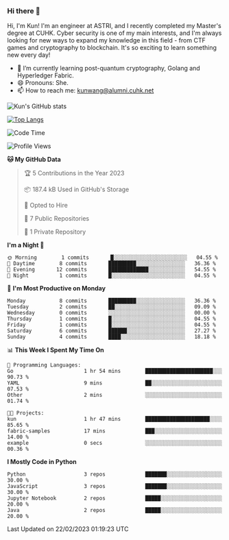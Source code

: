 ### Hi there 👋
Hi, I'm Kun! I'm an engineer at ASTRI, and I recently completed my Master's degree at CUHK. Cyber security is one of my main interests, and I'm always looking for new ways to expand my knowledge in this field - from CTF games and cryptography to blockchain. It's so exciting to learn something new every day!

- 🌱 I’m currently learning post-quantum cryptography, Golang and Hyperledger Fabric.
- 😄 Pronouns: She.
- 📫 How to reach me: kunwang@alumni.cuhk.net

<!--
**WK-ING/WK-ING** is a ✨ _special_ ✨ repository because its `README.md` (this file) appears on your GitHub profile.

Here are some ideas to get you started:

- 🔭 I’m currently working on ...
- 🌱 I’m currently learning ...
- 👯 I’m looking to collaborate on ...
- 🤔 I’m looking for help with ...
- 💬 Ask me about ...
- 📫 How to reach me: ...
- 😄 Pronouns: ...
- ⚡ Fun fact: ...
-->
![Kun's GitHub stats](https://github-readme-stats.vercel.app/api?username=WK-ING&show_icons=true&theme=radical)

[![Top Langs](https://github-readme-stats.vercel.app/api/top-langs/?username=WK-ING&layout=compact)](https://github.com/anuraghazra/github-readme-stats)

<!--START_SECTION:waka-->
![Code Time](http://img.shields.io/badge/Code%20Time-2%20hrs%2043%20mins-blue)

![Profile Views](http://img.shields.io/badge/Profile%20Views-17-blue)

**🐱 My GitHub Data** 

> 🏆 5 Contributions in the Year 2023
 > 
> 📦 187.4 kB Used in GitHub's Storage 
 > 
> 💼 Opted to Hire
 > 
> 📜 7 Public Repositories 
 > 
> 🔑 1 Private Repository 
 > 
**I'm a Night 🦉** 

```text
🌞 Morning        1 commits       █░░░░░░░░░░░░░░░░░░░░░░░░   04.55 % 
🌆 Daytime        8 commits       █████████░░░░░░░░░░░░░░░░   36.36 % 
🌃 Evening       12 commits       █████████████░░░░░░░░░░░░   54.55 % 
🌙 Night          1 commits       █░░░░░░░░░░░░░░░░░░░░░░░░   04.55 % 

```
📅 **I'm Most Productive on Monday** 

```text
Monday           8 commits       █████████░░░░░░░░░░░░░░░░   36.36 % 
Tuesday          2 commits       ██░░░░░░░░░░░░░░░░░░░░░░░   09.09 % 
Wednesday        0 commits       ░░░░░░░░░░░░░░░░░░░░░░░░░   00.00 % 
Thursday         1 commits       █░░░░░░░░░░░░░░░░░░░░░░░░   04.55 % 
Friday           1 commits       █░░░░░░░░░░░░░░░░░░░░░░░░   04.55 % 
Saturday         6 commits       ██████░░░░░░░░░░░░░░░░░░░   27.27 % 
Sunday           4 commits       ████░░░░░░░░░░░░░░░░░░░░░   18.18 % 

```


📊 **This Week I Spent My Time On** 

```text
💬 Programming Languages: 
Go                       1 hr 54 mins        ██████████████████████░░░   90.73 % 
YAML                     9 mins              ██░░░░░░░░░░░░░░░░░░░░░░░   07.53 % 
Other                    2 mins              ░░░░░░░░░░░░░░░░░░░░░░░░░   01.74 % 

🐱‍💻 Projects: 
kun                      1 hr 47 mins        █████████████████████░░░░   85.65 % 
fabric-samples           17 mins             ███░░░░░░░░░░░░░░░░░░░░░░   14.00 % 
example                  0 secs              ░░░░░░░░░░░░░░░░░░░░░░░░░   00.36 % 

```

**I Mostly Code in Python** 

```text
Python                   3 repos             ███████░░░░░░░░░░░░░░░░░░   30.00 % 
JavaScript               3 repos             ███████░░░░░░░░░░░░░░░░░░   30.00 % 
Jupyter Notebook         2 repos             █████░░░░░░░░░░░░░░░░░░░░   20.00 % 
Java                     2 repos             █████░░░░░░░░░░░░░░░░░░░░   20.00 % 

```



 Last Updated on 22/02/2023 01:19:23 UTC
<!--END_SECTION:waka-->
